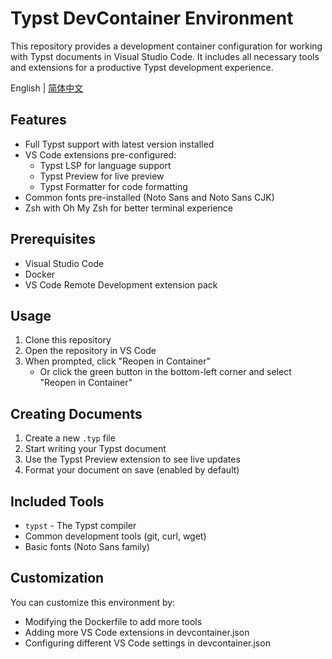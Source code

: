 # Typst DevContainer Environment

This repository provides a development container configuration for working with Typst documents in Visual Studio Code. It includes all necessary tools and extensions for a productive Typst development experience.

English | [简体中文](README_zh.md)

## Features

- Full Typst support with latest version installed
- VS Code extensions pre-configured:
  - Typst LSP for language support
  - Typst Preview for live preview
  - Typst Formatter for code formatting
- Common fonts pre-installed (Noto Sans and Noto Sans CJK)
- Zsh with Oh My Zsh for better terminal experience

## Prerequisites

- Visual Studio Code
- Docker
- VS Code Remote Development extension pack

## Usage

1. Clone this repository
2. Open the repository in VS Code
3. When prompted, click "Reopen in Container"
   - Or click the green button in the bottom-left corner and select "Reopen in Container"

## Creating Documents

1. Create a new `.typ` file
2. Start writing your Typst document
3. Use the Typst Preview extension to see live updates
4. Format your document on save (enabled by default)

## Included Tools

- `typst` - The Typst compiler
- Common development tools (git, curl, wget)
- Basic fonts (Noto Sans family)

## Customization

You can customize this environment by:
- Modifying the Dockerfile to add more tools
- Adding more VS Code extensions in devcontainer.json
- Configuring different VS Code settings in devcontainer.json
